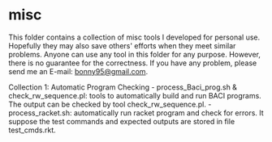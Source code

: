 misc
====

This folder contains a collection of misc tools I developed for personal use. Hopefully they may also save others' efforts when they meet similar problems. Anyone can use any tool in this folder for any purpose. However, there is no guarantee for the correctness. If you have any problem, please send me an E-mail: bonny95@gmail.com.

Collection 1: Automatic Program Checking
	- process_Baci_prog.sh & check_rw_sequence.pl: tools to automatically build and run BACI programs. The output can be checked by tool check_rw_sequence.pl. 
	- process_racket.sh: automatically run racket program and check for errors. It suppose the test commands and expected outputs are stored in file test_cmds.rkt.

